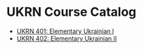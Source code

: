 # UKRN Course Catalog

- [UKRN 401: Elementary Ukrainian I](UKRN_401_Elementary_Ukrainian_I)
- [UKRN 402: Elementary Ukrainian II](UKRN_402_Elementary_Ukrainian_II)
